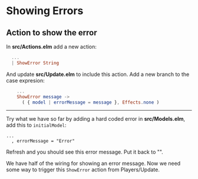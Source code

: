 # Showing Errors



## Action to show the error

In __src/Actions.elm__ add a new action:

```elm
  ...
  | ShowError String
```

And update __src/Update.elm__ to include this action. Add a new branch to the case expresion:

```elm
    ...
    ShowError message ->
      ( { model | errorMessage = message }, Effects.none )
```

---

Try what we have so far by adding a hard coded error in __src/Models.elm__, add this to `initialModel`:

```
...
  , errorMessage = "Error"
```

Refresh and you should see this error message. Put it back to "".

We have half of the wiring for showing an error message. Now we need some way to trigger this `ShowError` action from Players/Update.


